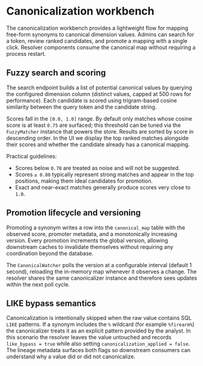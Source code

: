 # Canonicalization workbench

The canonicalization workbench provides a lightweight flow for mapping free-form
synonyms to canonical dimension values.  Admins can search for a token, review
ranked candidates, and promote a mapping with a single click.  Resolver
components consume the canonical map without requiring a process restart.

## Fuzzy search and scoring

The search endpoint builds a list of potential canonical values by querying the
configured dimension column (distinct values, capped at 500 rows for
performance).  Each candidate is scored using trigram-based cosine similarity
between the query token and the candidate string.

Scores fall in the `[0.0, 1.0]` range.  By default only matches whose cosine
score is at least `0.75` are surfaced; this threshold can be tuned via the
`FuzzyMatcher` instance that powers the store.  Results are sorted by score in
descending order.  In the UI we display the top ranked matches alongside their
scores and whether the candidate already has a canonical mapping.

Practical guidelines:

- Scores below `0.70` are treated as noise and will not be suggested.
- Scores `≥ 0.80` typically represent strong matches and appear in the top
  positions, making them ideal candidates for promotion.
- Exact and near-exact matches generally produce scores very close to `1.0`.

## Promotion lifecycle and versioning

Promoting a synonym writes a row into the `canonical_map` table with the
observed score, promoter metadata, and a monotonically increasing version.
Every promotion increments the global version, allowing downstream caches to
invalidate themselves without requiring any coordination beyond the database.

The `CanonicalWatcher` polls the version at a configurable interval (default 1
second), reloading the in-memory map whenever it observes a change.  The
resolver shares the same canonicalizer instance and therefore sees updates
within the next poll cycle.

## LIKE bypass semantics

Canonicalization is intentionally skipped when the raw value contains SQL `LIKE`
patterns.  If a synonym includes the `%` wildcard (for example `%firearm%`) the
canonicalizer treats it as an explicit pattern provided by the analyst.  In this
scenario the resolver leaves the value untouched and records
`like_bypass = true` while also setting `canonicalization_applied = false`.  The
lineage metadata surfaces both flags so downstream consumers can understand why a
value did or did not canonicalize.
